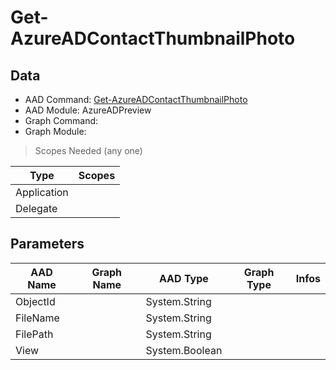 # Get-AzureADContactThumbnailPhoto

> 

## Data

+ AAD Command: [Get-AzureADContactThumbnailPhoto](https://docs.microsoft.com/en-us/powershell/module/AzureADPreview/Get-AzureADContactThumbnailPhoto)
+ AAD Module: AzureADPreview
+ Graph Command: []()
+ Graph Module: 

> Scopes Needed (any one)

|Type|Scopes|
|---|---|
|Application||
|Delegate||

## Parameters

|AAD Name|Graph Name|AAD Type|Graph Type|Infos|
|---|---|---|---|---|
|ObjectId||System.String|||
|FileName||System.String|||
|FilePath||System.String|||
|View||System.Boolean|||

